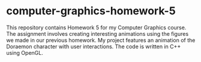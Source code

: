 # computer-graphics-homework-5
This repository contains Homework 5 for my Computer Graphics course. The assignment involves creating interesting animations using the figures we made in our previous homework. My project features an animation of the Doraemon character with user interactions. The code is written in C++ using OpenGL.
